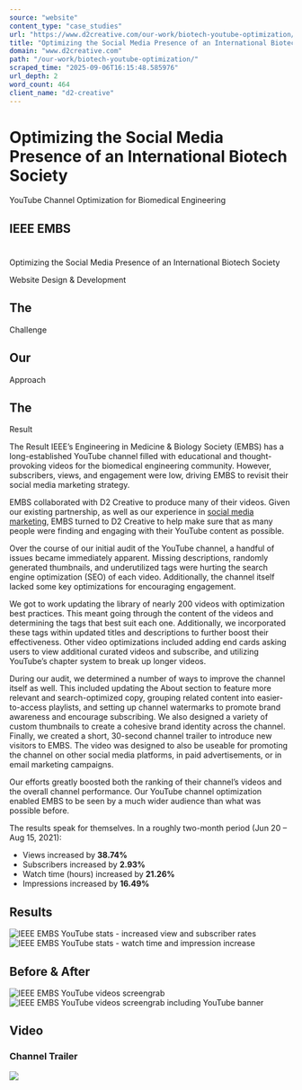 ```yaml
---
source: "website"
content_type: "case_studies"
url: "https://www.d2creative.com/our-work/biotech-youtube-optimization/"
title: "Optimizing the Social Media Presence of an International Biotech Society"
domain: "www.d2creative.com"
path: "/our-work/biotech-youtube-optimization/"
scraped_time: "2025-09-06T16:15:48.585976"
url_depth: 2
word_count: 464
client_name: "d2-creative"
---
```


# Optimizing the Social Media Presence of an International Biotech Society

YouTube Channel Optimization for Biomedical Engineering

## IEEE EMBS

#

Optimizing the Social Media Presence of an International Biotech Society

Website Design & Development

## The
Challenge

## Our
Approach

## The
Result

The Result IEEE’s Engineering in Medicine & Biology Society (EMBS) has a long-established YouTube channel filled with educational and thought-provoking videos for the biomedical engineering community. However, subscribers, views, and engagement were low, driving EMBS to revisit their social media marketing strategy.

EMBS collaborated with D2 Creative to produce many of their videos. Given our existing partnership, as well as our experience in [social media marketing](/capabilities/digital-marketing/), EMBS turned to D2 Creative to help make sure that as many people were finding and engaging with their YouTube content as possible.

Over the course of our initial audit of the YouTube channel, a handful of issues became immediately apparent. Missing descriptions, randomly generated thumbnails, and underutilized tags were hurting the search engine optimization (SEO) of each video. Additionally, the channel itself lacked some key optimizations for encouraging engagement.

We got to work updating the library of nearly 200 videos with optimization best practices. This meant going through the content of the videos and determining the tags that best suit each one. Additionally, we incorporated these tags within updated titles and descriptions to further boost their effectiveness. Other video optimizations included adding end cards asking users to view additional curated videos and subscribe, and utilizing YouTube’s chapter system to break up longer videos.

During our audit, we determined a number of ways to improve the channel itself as well. This included updating the About section to feature more relevant and search-optimized copy, grouping related content into easier-to-access playlists, and setting up channel watermarks to promote brand awareness and encourage subscribing. We also designed a variety of custom thumbnails to create a cohesive brand identity across the channel. Finally, we created a short, 30-second channel trailer to introduce new visitors to EMBS. The video was designed to also be useable for promoting the channel on other social media platforms, in paid advertisements, or in email marketing campaigns.

Our efforts greatly boosted both the ranking of their channel’s videos and the overall channel performance. Our YouTube channel optimization enabled EMBS to be seen by a much wider audience than what was possible before.

The results speak for themselves. In a roughly two-month period (Jun 20 – Aug 15, 2021):

*   Views increased by **38.74%**
*   Subscribers increased by **2.93%**
*   Watch time (hours) increased by **21.26%**
*   Impressions increased by **16.49%**

## Results

![IEEE EMBS YouTube stats - increased view and subscriber rates](https://www.d2creative.com/wp-content/uploads/2022/07/results-icons-01@2x.png) ![IEEE EMBS YouTube stats - watch time and impression increase](https://www.d2creative.com/wp-content/uploads/2022/07/results-icons-02@2x.png)

## Before & After

![IEEE EMBS YouTube videos screengrab](https://www.d2creative.com/wp-content/uploads/2022/07/youtube-screenshot-before-mobile@2x.png) ![IEEE EMBS YouTube videos screengrab including YouTube banner](https://www.d2creative.com/wp-content/uploads/2022/07/youtube-after-mobile@2x.png)

## Video

### Channel Trailer

[![](/wp-content/uploads/2022/02/button-play@2x.png)](https://vimeo.com/697111464)